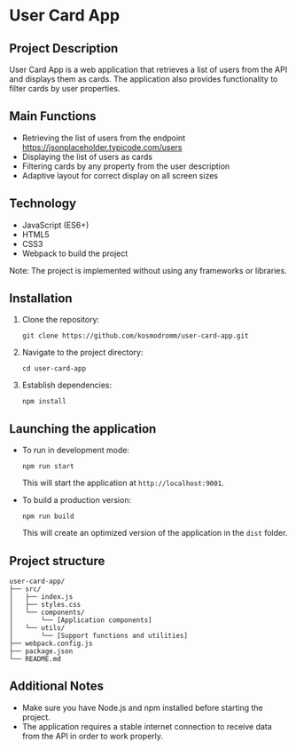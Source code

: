 # User Card App

## Project Description

User Card App is a web application that retrieves a list of users from the API and displays them as cards. The application also provides functionality to filter cards by user properties.

## Main Functions

- Retrieving the list of users from the endpoint https://jsonplaceholder.typicode.com/users
- Displaying the list of users as cards
- Filtering cards by any property from the user description
- Adaptive layout for correct display on all screen sizes

## Technology

- JavaScript (ES6+)
- HTML5
- CSS3
- Webpack to build the project

Note: The project is implemented without using any frameworks or libraries.

## Installation

1. Clone the repository:
   ```
   git clone https://github.com/kosmodromm/user-card-app.git
   ```
2. Navigate to the project directory:
   ```
   cd user-card-app
   ```
3. Establish dependencies:
   ```
   npm install
   ```

## Launching the application

- To run in development mode:
  ```
  npm run start
  ```
  This will start the application at `http://localhost:9001`.

- To build a production version:
  ```
  npm run build
  ```
  This will create an optimized version of the application in the `dist` folder.

## Project structure

```
user-card-app/
├── src/
│   ├── index.js
│   ├── styles.css
│   └── components/
│       └── [Application components]
│   └── utils/
│       └── [Support functions and utilities]
├── webpack.config.js
├── package.json
└── README.md
```

## Additional Notes

- Make sure you have Node.js and npm installed before starting the project.
- The application requires a stable internet connection to receive data from the API in order to work properly.